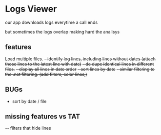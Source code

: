 # Logs Viewer

our app downloads logs everytime a call ends

but sometimes the logs overlap making hard the analisys

## features

Load multiple files.
~~- identify log lines, including lines without dates (attach those lines to the latest line with date)~~
~~- de dupe identical lines in different files.~~
~~- display all lines in date order~~
~~- sort lines by date~~
~~- similar filtering to the .net filtering. (add filters, color lines,)~~

## BUGs

- sort by date / file

## missing features vs TAT

-- filters that hide lines
